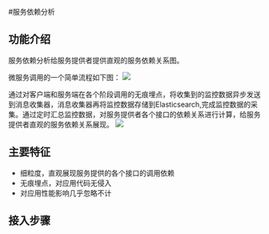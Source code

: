 #服务依赖分析
## 功能介绍
服务依赖分析给服务提供者提供直观的服务依赖关系图。

微服务调用的一个简单流程如下图：
![](invoke_process.png)

通过对客户端和服务端在各个阶段调用的无痕埋点，将收集到的监控数据异步发送到消息收集器，消息收集器再将监控数据存储到Elasticsearch,完成监控数据的采集。通过定时汇总监控数据，对服务提供者各个接口的依赖关系进行计算，给服务提供者直观的服务依赖关系展现。
![](dependency.png)

## 主要特征
- 细粒度，直观展现服务提供的各个接口的调用依赖
- 无痕埋点，对应用代码无侵入
- 对应用性能影响几乎忽略不计

## 接入步骤